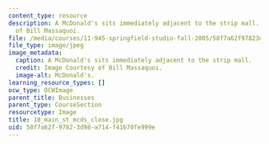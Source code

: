 ```yaml
---
content_type: resource
description: A McDonald's sits immediately adjacent to the strip mall. Image Courtesy
  of Bill Massaquoi.
file: /media/courses/11-945-springfield-studio-fall-2005/58f7a62f97823d98a714f41670fe999e_18_main_st_mcds_close.jpg
file_type: image/jpeg
image_metadata:
  caption: A McDonald's sits immediately adjacent to the strip mall.
  credit: Image Courtesy of Bill Massaquoi.
  image-alt: McDonald's.
learning_resource_types: []
ocw_type: OCWImage
parent_title: Businesses
parent_type: CourseSection
resourcetype: Image
title: 18_main_st_mcds_close.jpg
uid: 58f7a62f-9782-3d98-a714-f41670fe999e
---
```

